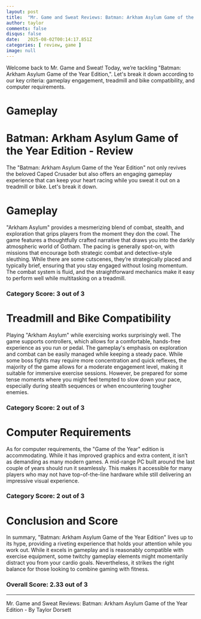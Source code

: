 ```yaml
---
layout: post
title:  "Mr. Game and Sweat Reviews: Batman: Arkham Asylum Game of the Year Edition"
author: taylor
comments: false
disqus: false
date:   2025-08-02T00:14:17.851Z
categories: [ review, game ]
image: null
---
```


Welcome back to Mr. Game and Sweat! Today, we’re tackling "Batman: Arkham Asylum Game of the Year Edition,". Let's break it down according to our key criteria: gameplay engagement, treadmill and bike compatibility, and computer requirements.

# Gameplay

# Batman: Arkham Asylum Game of the Year Edition - Review

The "Batman: Arkham Asylum Game of the Year Edition" not only revives the beloved Caped Crusader but also offers an engaging gameplay experience that can keep your heart racing while you sweat it out on a treadmill or bike. Let's break it down.

# Gameplay

"Arkham Asylum" provides a mesmerizing blend of combat, stealth, and exploration that grips players from the moment they don the cowl. The game features a thoughtfully crafted narrative that draws you into the darkly atmospheric world of Gotham. The pacing is generally spot-on, with missions that encourage both strategic combat and detective-style sleuthing. While there are some cutscenes, they’re strategically placed and typically brief, ensuring that you stay engaged without losing momentum. The combat system is fluid, and the straightforward mechanics make it easy to perform well while multitasking on a treadmill.

### Category Score: 3 out of 3

# Treadmill and Bike Compatibility

Playing "Arkham Asylum" while exercising works surprisingly well. The game supports controllers, which allows for a comfortable, hands-free experience as you run or pedal. The gameplay's emphasis on exploration and combat can be easily managed while keeping a steady pace. While some boss fights may require more concentration and quick reflexes, the majority of the game allows for a moderate engagement level, making it suitable for immersive exercise sessions. However, be prepared for some tense moments where you might feel tempted to slow down your pace, especially during stealth sequences or when encountering tougher enemies.

### Category Score: 2 out of 3

# Computer Requirements

As for computer requirements, the "Game of the Year" edition is accommodating. While it has improved graphics and extra content, it isn’t as demanding as many modern games. A mid-range PC built around the last couple of years should run it seamlessly. This makes it accessible for many players who may not have top-of-the-line hardware while still delivering an impressive visual experience.

### Category Score: 2 out of 3

# Conclusion and Score

In summary, "Batman: Arkham Asylum Game of the Year Edition" lives up to its hype, providing a riveting experience that holds your attention while you work out. While it excels in gameplay and is reasonably compatible with exercise equipment, some twitchy gameplay elements might momentarily distract you from your cardio goals. Nevertheless, it strikes the right balance for those looking to combine gaming with fitness.

### Overall Score: 2.33 out of 3

---

Mr. Game and Sweat Reviews: Batman: Arkham Asylum Game of the Year Edition - By Taylor Dorsett
